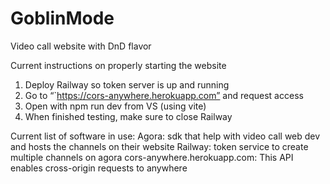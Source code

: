 # GoblinMode
Video call website with DnD flavor

Current instructions on properly starting the website
1. Deploy Railway so token server is up and running
2. Go to “`https://cors-anywhere.herokuapp.com” and request access
3. Open with npm run dev from VS (using vite)
4. When finished testing, make sure to close Railway

Current list of software in use:
Agora: sdk that help with video call web dev and hosts the channels on their website
Railway: token service to create multiple channels on agora
cors-anywhere.herokuapp.com: This API enables cross-origin requests to anywhere
